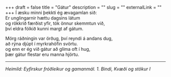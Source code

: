 +++
draft = false
title = "Gátur"
description = ""
slug = ""
externalLink = ""
+++
Í æsku minni þekkti ég ævagamlan sið:  
Er unglingarnir hættu dagsins látum  
og rökkrið færðist yfir, tók önnur skemmtun við,  
því eldra fólkið kunni margt af gátum.  

Mörg ráðningin var örðug, því reyndi á andans dug,  
að rýna djúpt í myrkrahöfin svörtu.  
og enn er ég við gátur að glíma oft í hug,  
þær gátur flestar eru manna hjörtu.  

- - - -

_Heimild: Eyfirskur fróðleikur og gamanmál. 1. Bindi, Kvæði og stökur I_
